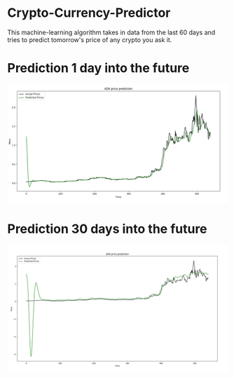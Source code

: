 # Crypto-Currency-Predictor
This machine-learning algorithm takes in data from the last 60 days and tries to predict tomorrow's price of any crypto you ask it.

<h1> Prediction 1 day into the future </h1>
<img src="result.png" />

<h1> Prediction 30 days into the future </h1>
<img src="result2.png" />
